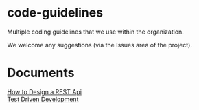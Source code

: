 code-guidelines
===============

Multiple coding guidelines that we use within the organization.

We welcome any suggestions (via the Issues area of the project).

Documents
=========
[How to Design a REST Api](https://github.com/ziliko/code-guidelines/blob/master/Design%20an%20hypermedia%28REST%29%20api.md)  
[Test Driven Development](https://github.com/ziliko/code-guidelines/blob/master/TDD.md)  